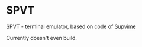 # SPVT

SPVT - terminal emulator, based on code of [Supvime](https://github.com/ruslashev/supvime)

Currently doesn't even build.

